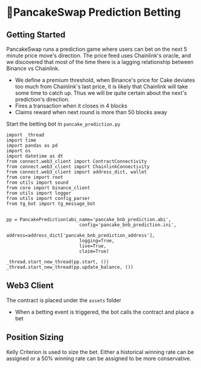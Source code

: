 # 🥞PancakeSwap Prediction Betting

## Getting Started
PancakeSwap runs a prediction game where users can bet on the next 5 minute price move's direction. The price feed uses Chainlink's oracle, and we discovered that most of the time there is a lagging relationship between Binance vs Chainlink.

- We define a premium threshold, when Binance's price for Cake deviates too much from Chainlink's last price, it is likely that Chainlink will take some time to catch up. Thus we will be quite certain about the next's prediction's direction.
- Fires a transaction when it closes in 4 blocks
- Claims reward when next round is more than 50 blocks away

Start the betting bot in `pancake_prediction.py`
```python3
import _thread
import time
import pandas as pd
import os
import datetime as dt
from connect.web3_client import ContractConnectivity
from connect.web3_client import ChainlinkConnectivity
from connect.web3_client import address_dict, wallet
from core import root
from utils import sound
from core import binance_client
from utils import logger
from utils import config_parser
from tg_bot import tg_message_bot


pp = PancakePrediction(abi_name='pancake_bnb_prediction.abi',
                           config='pancake_bnb_prediction.ini',
                           address=address_dict['pancake_bnb_prediction_address'],
                           logging=True,
                           live=True,
                           claim=True)

_thread.start_new_thread(pp.start, ())
_thread.start_new_thread(pp.update_balance, ())
```

## Web3 Client

The contract is placed under the `assets` folder
- When a betting event is triggered, the bot calls the contract and place a bet

## Position Sizing
Kelly Criterion is used to size the bet. Either a historical winning rate can be assigned or a 50% winning rate can be assigned to be more conservative.

